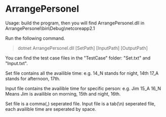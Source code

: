 # ArrangePersonel

Usage:
build the program, then you will find ArrangePersonel.dll in ArrangePersonel\bin\Debug\netcoreapp2.1

Run the following command.
>dotnet ArrangePersonel.dll [SetPath] [InputPath] [OutputPath]

You can find the test case files in the "TestCase" folder: "Set.txt" and "Input.txt".

Set file contains all the availible time: 
e.g. 
14_N stands for night, 14th
17_A stands for afternoon, 17th.

Input file contains the availible time for specific person:
e.g.
Jim    15_A 16_N
Means Jim is availible on morning, 15th and night, 16th.

Set file is a comma(,) seperated file.
Input file is a tab(\n) seperated file, each availible time are seperated by space.
